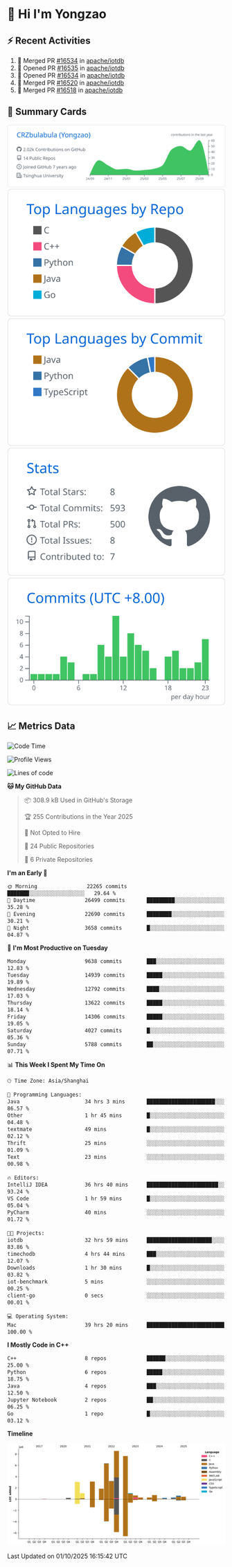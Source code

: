 # 👋 Hi I'm Yongzao

## ⚡ Recent Activities
<!--START_SECTION:activity-->
1. 🎉 Merged PR [#16534](https://github.com/apache/iotdb/pull/16534) in [apache/iotdb](https://github.com/apache/iotdb)
2. 💪 Opened PR [#16535](https://github.com/apache/iotdb/pull/16535) in [apache/iotdb](https://github.com/apache/iotdb)
3. 💪 Opened PR [#16534](https://github.com/apache/iotdb/pull/16534) in [apache/iotdb](https://github.com/apache/iotdb)
4. 🎉 Merged PR [#16520](https://github.com/apache/iotdb/pull/16520) in [apache/iotdb](https://github.com/apache/iotdb)
5. 🎉 Merged PR [#16518](https://github.com/apache/iotdb/pull/16518) in [apache/iotdb](https://github.com/apache/iotdb)
<!--END_SECTION:activity-->

## 🎑 Summary Cards

[![](https://raw.githubusercontent.com/CRZbulabula/CRZbulabula/main/profile-summary-card-output/github/0-profile-details.svg)](https://github.com/vn7n24fzkq/github-profile-summary-cards)
[![](https://raw.githubusercontent.com/CRZbulabula/CRZbulabula/main/profile-summary-card-output/github/1-repos-per-language.svg)](https://github.com/vn7n24fzkq/github-profile-summary-cards) [![](https://raw.githubusercontent.com/CRZbulabula/CRZbulabula/main/profile-summary-card-output/github/2-most-commit-language.svg)](https://github.com/vn7n24fzkq/github-profile-summary-cards)
[![](https://raw.githubusercontent.com/CRZbulabula/CRZbulabula/main/profile-summary-card-output/github/3-stats.svg)](https://github.com/vn7n24fzkq/github-profile-summary-cards) [![](https://raw.githubusercontent.com/CRZbulabula/CRZbulabula/main/profile-summary-card-output/github/4-productive-time.svg)](https://github.com/vn7n24fzkq/github-profile-summary-cards)

## 📈 Metrics Data

<!--START_SECTION:waka-->
![Code Time](http://img.shields.io/badge/Code%20Time-1%2C292%20hrs%2043%20mins-blue)

![Profile Views](http://img.shields.io/badge/Profile%20Views-17-blue)

![Lines of code](https://img.shields.io/badge/From%20Hello%20World%20I%27ve%20Written-39.1%20million%20lines%20of%20code-blue)

**🐱 My GitHub Data** 

> 📦 308.9 kB Used in GitHub's Storage 
 > 
> 🏆 255 Contributions in the Year 2025
 > 
> 🚫 Not Opted to Hire
 > 
> 📜 24 Public Repositories 
 > 
> 🔑 6 Private Repositories 
 > 
**I'm an Early 🐤** 

```text
🌞 Morning                22265 commits       ███████░░░░░░░░░░░░░░░░░░   29.64 % 
🌆 Daytime                26499 commits       █████████░░░░░░░░░░░░░░░░   35.28 % 
🌃 Evening                22690 commits       ████████░░░░░░░░░░░░░░░░░   30.21 % 
🌙 Night                  3658 commits        █░░░░░░░░░░░░░░░░░░░░░░░░   04.87 % 
```
📅 **I'm Most Productive on Tuesday** 

```text
Monday                   9638 commits        ███░░░░░░░░░░░░░░░░░░░░░░   12.83 % 
Tuesday                  14939 commits       █████░░░░░░░░░░░░░░░░░░░░   19.89 % 
Wednesday                12792 commits       ████░░░░░░░░░░░░░░░░░░░░░   17.03 % 
Thursday                 13622 commits       █████░░░░░░░░░░░░░░░░░░░░   18.14 % 
Friday                   14306 commits       █████░░░░░░░░░░░░░░░░░░░░   19.05 % 
Saturday                 4027 commits        █░░░░░░░░░░░░░░░░░░░░░░░░   05.36 % 
Sunday                   5788 commits        ██░░░░░░░░░░░░░░░░░░░░░░░   07.71 % 
```


📊 **This Week I Spent My Time On** 

```text
🕑︎ Time Zone: Asia/Shanghai

💬 Programming Languages: 
Java                     34 hrs 3 mins       ██████████████████████░░░   86.57 % 
Other                    1 hr 45 mins        █░░░░░░░░░░░░░░░░░░░░░░░░   04.48 % 
textmate                 49 mins             █░░░░░░░░░░░░░░░░░░░░░░░░   02.12 % 
Thrift                   25 mins             ░░░░░░░░░░░░░░░░░░░░░░░░░   01.09 % 
Text                     23 mins             ░░░░░░░░░░░░░░░░░░░░░░░░░   00.98 % 

🔥 Editors: 
IntelliJ IDEA            36 hrs 40 mins      ███████████████████████░░   93.24 % 
VS Code                  1 hr 59 mins        █░░░░░░░░░░░░░░░░░░░░░░░░   05.04 % 
PyCharm                  40 mins             ░░░░░░░░░░░░░░░░░░░░░░░░░   01.72 % 

🐱‍💻 Projects: 
iotdb                    32 hrs 59 mins      █████████████████████░░░░   83.86 % 
timechodb                4 hrs 44 mins       ███░░░░░░░░░░░░░░░░░░░░░░   12.07 % 
Downloads                1 hr 30 mins        █░░░░░░░░░░░░░░░░░░░░░░░░   03.82 % 
iot-benchmark            5 mins              ░░░░░░░░░░░░░░░░░░░░░░░░░   00.25 % 
client-go                0 secs              ░░░░░░░░░░░░░░░░░░░░░░░░░   00.01 % 

💻 Operating System: 
Mac                      39 hrs 20 mins      █████████████████████████   100.00 % 
```

**I Mostly Code in C++** 

```text
C++                      8 repos             ██████░░░░░░░░░░░░░░░░░░░   25.00 % 
Python                   6 repos             █████░░░░░░░░░░░░░░░░░░░░   18.75 % 
Java                     4 repos             ███░░░░░░░░░░░░░░░░░░░░░░   12.50 % 
Jupyter Notebook         2 repos             ██░░░░░░░░░░░░░░░░░░░░░░░   06.25 % 
Go                       1 repo              █░░░░░░░░░░░░░░░░░░░░░░░░   03.12 % 
```



**Timeline**

![Lines of Code chart](https://raw.githubusercontent.com/CRZbulabula/CRZbulabula/main/assets/bar_graph.png)


 Last Updated on 01/10/2025 16:15:42 UTC
<!--END_SECTION:waka-->

